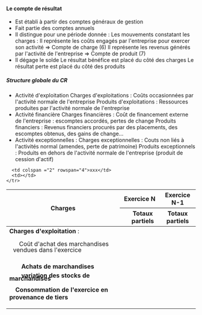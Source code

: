 #### Le compte de résultat
- Est établi à partir des comptes généraux de gestion
- Fait partie des comptes annuels
- Il distingue pour une période donnée :
	Les mouvements constatant les charges : Il représente les coûts engagés par l'entreprise pour exercer son activité => Compte de charge (6)
	Il représente les revenus générés par l'activité de l'entreprise => Compte de produit (7)
- Il dégage le solde
	Le résultat bénéfice est placé du côté des charges
	Le résultat perte est placé du côté des produits
	
##### Structure globale du CR
- Activité d'exploitation
	Charges d'exploitations : Coûts occasionnées par l'activité normale de l'entreprise
	Produits d'exploitations : Ressources produites par l'activité normale de l'entreprise
- Activité financière 
	Charges financières : Coût de financement externe de l'entreprise : escomptes accordés, pertes de change
	Produits financiers : Revenus financiers procurés par des placements, des escomptes obtenus, des gains de change...
- Activité exceptionnelles :
	Charges exceptionnelles : Couts non liés à l'activités normal (amendes, perte de patrimoine)
	Produits exceptionnels : Produits en dehors de l'activité normale de l'entreprise (produit de cession d'actif)

<table>
  <thead> 
    <tr> 
      <th rowspan="2">Charges</th> 
      <th colspan="2">Exercice N</th> 
      <th colspan="1">Exercice N-1</th> 
    </tr> 
    <tr> 
      <th></th> 
      <th>Totaux partiels</th> 
      <th>Totaux partiels</th> 
    </tr> 
  </thead> 
  <tbody> 
    <tr> 
      <td rowspan="4"><strong> Charges d'exploitation </strong> : <br> 
  <p style="margin-left: 10px; text-indent: 1em; line-height: 1;">Coût d'achat des marchandises vendues dans l'exercice<span style="visibility: hidden;">aze aze aze aze aze aze aze aze aze</span> </p>
  <b> <p style="text-indent: 2em;line-height: 0.5;"> Achats de marchandises <br> 
  <p style="text-indent: 2em;line-height: 0.5;"> variation des stocks de marchandises <br> 
  <p style="text-indent: 1em;"> Consommation de l'exercice en provenance de tiers </td>

      <td colspan ="2" rowspan="4">xxx</td>
      <td></td>
    </tr>
  </tbody>
</table>


